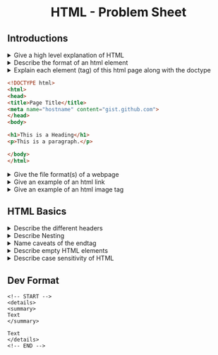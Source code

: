 <center> 
<h1> HTML - Problem Sheet </h1>
</center> 

## Introductions
<!-- START -->
<details>
<summary>
Give a high level explanation of HTML
</summary> 

```
- HTML stands for Hyper Text Markup Language
- Language of Browser, tells browser how content should be rendered
```
</details>
<!-- END -->

<!-- START -->
<details>
<summary>
Describe the format of an html element
</summary> 

```
<tagname option1="value" option2="value"> Content </(close) tagname>
```
</details>
<!-- END -->

<!-- START -->
<details>
<summary>
Explain each element (tag) of this html page along with the doctype

```html
<!DOCTYPE html>
<html>
<head>
<title>Page Title</title>
<meta name="hostname" content="gist.github.com">
</head>
<body>

<h1>This is a Heading</h1>
<p>This is a paragraph.</p>

</body>
</html>
```
</summary> 

```
- Doctype defines that document is an HTML 5 Doc (There are elements specifics to html 5)
- The <html> element is the root element of an HTML page
- The <head> element contains meta information about the HTML page
- The <title> element specifies a title for the HTML page (which is shown in the browser's title bar or in the page's tab)
- The <body> element defines the document's body, and is a container for all the visible contents, such as headings, paragraphs, images, hyperlinks, tables, lists, etc.
- The <h1> element defines a large heading
- The <p> element defines a paragraph
```
</details>
<!-- END -->

<!-- START -->
<details>
<summary>
Give the file format(s) of a webpage
</summary> 

```
.html and .htm with the only difference being in the name
```
</details>
<!-- END -->

<!-- START -->
<details>
<summary>
Give an example of an html link
</summary> 

```
<a href="https://www.w3schools.com">This is a link</a>
```
</details>
<!-- END -->

<!-- START -->
<details>
<summary>
Give an example of an html image tag
</summary> 

```
<img src="w3schools.jpg" alt="W3Schools.com" width="104" height="142">
```
</details>
<!-- END -->

## HTML Basics
<!-- START -->
<details>
<summary>
Describe the different headers
</summary> 

```
h1 - h6
```
</details>
<!-- END -->

<!-- START -->
<details>
<summary>
Describe Nesting
</summary> 

```
HTML elements can contain other html elements, which is refered to as nesting
```
</details>
<!-- END -->

<!-- START -->
<details>
<summary>
Name caveats of the endtag
</summary> 

```
The end tag can be implied, although this is not best practice. Instead, you should always close tags
```
</details>

<!-- START -->
<details>
<summary>
Describe empty HTML elements
</summary> 

Elements without content are empty elements. Examples are
```
<br>
```
</details>

<!-- START -->
<details>
<summary>
Describe case sensitivity of HTML
</summary> 

```
HTML elements are not case sensitive, but W3C recommends lower case in html and demands lowercase for stricter doctypes
```
</details>
<!-- END -->

<!-- END -->
<!-- END -->

## Dev Format
```
<!-- START -->
<details>
<summary>
Text
</summary> 

Text
</details>
<!-- END -->
```